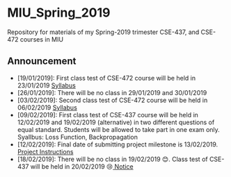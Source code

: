 # MIU_Spring_2019
Repository for materials of my Spring-2019 trimester CSE-437, and CSE-472 courses in MIU

## Announcement <br />
* [19/01/2019]: First class test of CSE-472 course will be held in 23/01/2019 <a href="./CSE-472/introduction_to_satellite.pdf">Syllabus</a>
* [26/01/2019]: There will be no class in 29/01/2019 and 30/01/2019
* [03/02/2019]: Second class test of CSE-472 course will be held in 06/02/2019 <a href="./CSE-472/global_system_for_mobile.pdf">Syllabus</a>
* [09/02/2019]: First class test of CSE-437 course will be held in 12/02/2019 and 19/02/2019 (alternative) in two different questions of equal standard. Students will be allowed to take part in one exam only. Syallbus: Loss Function, Backpropagation
* [12/02/2019]: Final date of submitting project milestone is 13/02/2019. <a href="https://github.com/Mahedi-61/MIU_Spring_2019/blob/master/CSE-437/coding_assignment_1.pdf">Project Instructions</a>
* [18/02/2019]: There will be no class in 19/02/2019 :blush:. Class test of CSE-437 will be held in 20/02/2019 :cry:<a href="https://github.com/Mahedi-61/MIU_Spring_2019/blob/master/notice/18_02.JPEG"> Notice</a>

